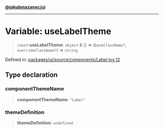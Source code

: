 [**@jakubmazanec/ui**](../README.md)

---

# Variable: useLabelTheme

> `const` **useLabelTheme**: `object` & () => (`baseClassName?`, `overrideClassName?`) => `string`

Defined in:
[packages/ui/source/components/Label.tsx:12](https://github.com/jakubmazanec/tools/blob/5907d31a071e860d7db8b8a00f698d18fe23e18a/packages/ui/source/components/Label.tsx#L12)

## Type declaration

### componentThemeName

> **componentThemeName**: `"Label"`

### themeDefinition

> **themeDefinition**: `undefined`
